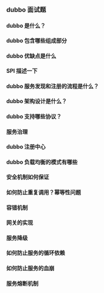 ### dubbo 面试题
#### dubbo 是什么？

#### dubbo 包含哪些组成部分

#### dubbo 优缺点是什么

#### SPI 描述一下

#### dubbo 服务发现和注册的流程是什么？

#### dubbo 架构设计是什么？

#### dubbo 支持哪些协议？

#### 服务治理

#### dubbo 注册中心

#### dubbo 负载均衡的模式有哪些

#### 安全机制如何保证

#### 如何防止重复调用？幂等性问题

#### 容错机制

#### 网关的实现

#### 服务降级

#### 如何防止服务的循环依赖

#### 如何防止服务的血崩

#### 服务熔断机制

